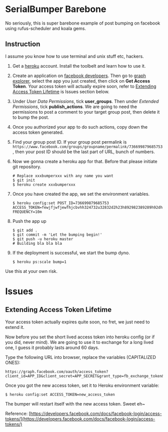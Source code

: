 # SerialBumper Barebone

No seriously, this is super barebone example of post bumping on facebook using rufus-scheduler and koala gems.

## Instruction

I assume you know how to use terminal and unix stuff etc, hackers.

1. Get a [heroku](http://heroku.com) account. Install the toolbelt and learn how to use it.
2. Create an application on [facebook developers](https://developer.facebook.com). Then go to [graph explorer](https://developers.facebook.com/tools/explorer/), select the app you just created, then click on **Get Access Token**. Your access token will actually expire soon, refer to [Extending Access Token Lifetime](#extending-access-token-lifetime) is Issues section below.
3. Under *User Data Permissions*, tick **user_groups**. Then under *Extended Permissions*, tick **publish_actions**. We are going to need the permissions to post a comment to your target group post, then delete it to bump the post.
4. Once you authorized your app to do such actions, copy down the access token generated.
5. Find your group post ID. If your group post permalink is `https://www.facebook.com/groups/groupname/permalink/736699879685753`, then your post ID should be the last part of URL, bunch of numbers.
6. Now we gonna create a heroku app for that. Before that please initiate git repository.

    ```
    # Replace xxxbumperxxx with any name you want
    $ git init
    $ heroku create xxxbumperxxx
    ```

7. Once you have created the app, we set the environment variables.

    ```
    $ heroku config:set POST_ID=736699879685753 ACCESS_TOKEN=fewjfjwfjewfhjcbvhh324732u32832d2h23h892982389289h92dhu32uiehu FREQUENCY=10m
    ```

8. Push the app up

    ```
    $ git add .
    $ git commit -m 'Let the bumping begin!'
    $ git push -u heroku master
    # Building bla bla bla
    ```

9. If the deployment is successful, we start the bump dyno.

    ```
    $ heroku ps:scale bump=1
    ```

Use this at your own risk.

# Issues

## Extending Access Token Lifetime

Your access token actually expires quite soon, no fret, we just need to extend it.

Now before you set the short lived access token into heroku config (or if you did, never mind). We are going to use it to exchange for a long lived one, I guess it probably lasts around 60 days.

Type the following URL into browser, replace the variables (CAPITALIZED ONES):

```
https://graph.facebook.com/oauth/access_token?client_id=APP_ID&client_secret=APP_SECRET&grant_type=fb_exchange_token&fb_exchange_token=THE_TOKEN_YOU_GOT_FROM_GRAPH_EXPLORER_JUST_NOW
```

Once you got the new access token, set it to Heroku environment variable:

```
$ heroku config:set ACCESS_TOKEN=new_access_token
```

The bumper will restart itself with the new access token. Sweet eh~

Reference: [https://developers.facebook.com/docs/facebook-login/access-tokens/](https://developers.facebook.com/docs/facebook-login/access-tokens/)
